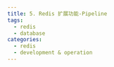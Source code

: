 ```yaml
---
title: 5. Redis 扩展功能-Pipeline
tags:
  - redis
  - database
categories:
  - redis
  - development & operation
---
```


<!-- more -->
